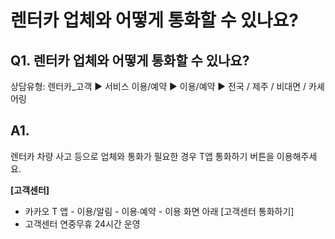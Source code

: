 # 렌터카 업체와 어떻게 통화할 수 있나요?

**Q1. 렌터카 업체와 어떻게 통화할 수 있나요?**
------------------------------

상담유형: 렌터카\_고객 ▶ 서비스 이용/예약 ▶ 이용/예약 ▶ 전국 / 제주 / 비대면 / 카셰어링

**A1.**
-------

렌터카 차량 사고 등으로 업체와 통화가 필요한 경우 T앱 통화하기 버튼을 이용해주세요.

**[고객센터]**  
- 카카오 T 앱 - 이용/알림 - 이용∙예약 - 이용 화면 아래 [고객센터 통화하기]  
- 고객센터 연중무휴 24시간 운영